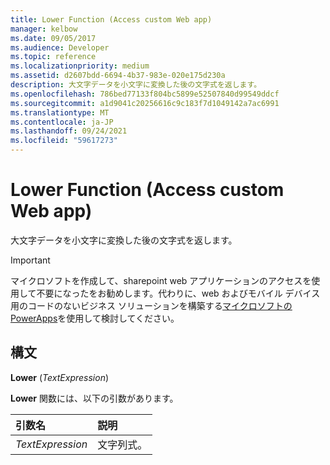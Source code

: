 ```yaml
---
title: Lower Function (Access custom Web app)
manager: kelbow
ms.date: 09/05/2017
ms.audience: Developer
ms.topic: reference
ms.localizationpriority: medium
ms.assetid: d2607bdd-6694-4b37-983e-020e175d230a
description: 大文字データを小文字に変換した後の文字式を返します。
ms.openlocfilehash: 786bed77133f804bc5899e52507840d99549ddcf
ms.sourcegitcommit: a1d9041c20256616c9c183f7d1049142a7ac6991
ms.translationtype: MT
ms.contentlocale: ja-JP
ms.lasthandoff: 09/24/2021
ms.locfileid: "59617273"
---
```

# <a name="lower-function-access-custom-web-app"></a>Lower Function (Access custom Web app)

大文字データを小文字に変換した後の文字式を返します。
  
> [!IMPORTANT]
> マイクロソフトを作成して、sharepoint web アプリケーションのアクセスを使用して不要になったをお勧めします。代わりに、web およびモバイル デバイス用のコードのないビジネス ソリューションを構築する[マイクロソフトの PowerApps](https://powerapps.microsoft.com/en-us/)を使用して検討してください。 
  
## <a name="syntax"></a>構文

 **Lower** (*TextExpression*) 
  
**Lower** 関数には、以下の引数があります。 
  
|**引数名**|**説明**|
|:-----|:-----|
| *TextExpression*  <br/> |文字列式。  <br/> |
   

